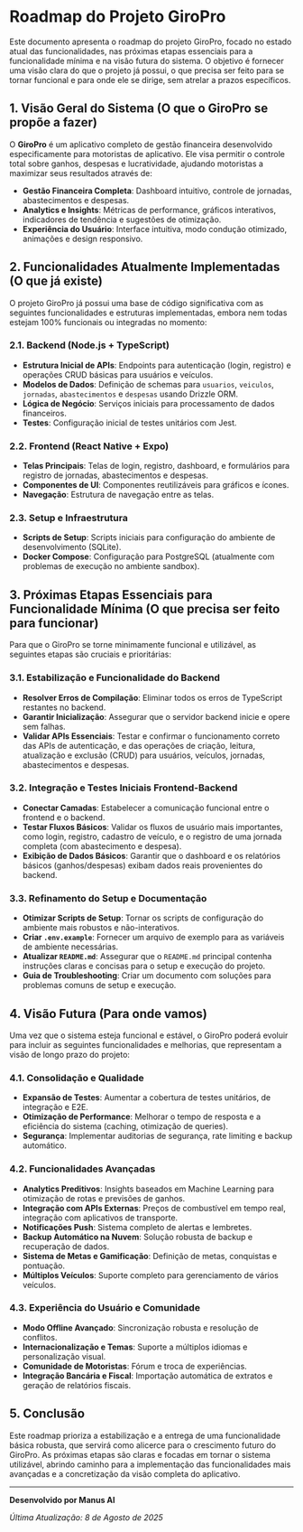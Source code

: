 # Roadmap do Projeto GiroPro

Este documento apresenta o roadmap do projeto GiroPro, focado no estado atual das funcionalidades, nas próximas etapas essenciais para a funcionalidade mínima e na visão futura do sistema. O objetivo é fornecer uma visão clara do que o projeto já possui, o que precisa ser feito para se tornar funcional e para onde ele se dirige, sem atrelar a prazos específicos.

## 1. Visão Geral do Sistema (O que o GiroPro se propõe a fazer)

O **GiroPro** é um aplicativo completo de gestão financeira desenvolvido especificamente para motoristas de aplicativo. Ele visa permitir o controle total sobre ganhos, despesas e lucratividade, ajudando motoristas a maximizar seus resultados através de:

*   **Gestão Financeira Completa**: Dashboard intuitivo, controle de jornadas, abastecimentos e despesas.
*   **Analytics e Insights**: Métricas de performance, gráficos interativos, indicadores de tendência e sugestões de otimização.
*   **Experiência do Usuário**: Interface intuitiva, modo condução otimizado, animações e design responsivo.

## 2. Funcionalidades Atualmente Implementadas (O que já existe)

O projeto GiroPro já possui uma base de código significativa com as seguintes funcionalidades e estruturas implementadas, embora nem todas estejam 100% funcionais ou integradas no momento:

### 2.1. Backend (Node.js + TypeScript)
*   **Estrutura Inicial de APIs**: Endpoints para autenticação (login, registro) e operações CRUD básicas para usuários e veículos.
*   **Modelos de Dados**: Definição de schemas para `usuarios`, `veiculos`, `jornadas`, `abastecimentos` e `despesas` usando Drizzle ORM.
*   **Lógica de Negócio**: Serviços iniciais para processamento de dados financeiros.
*   **Testes**: Configuração inicial de testes unitários com Jest.

### 2.2. Frontend (React Native + Expo)
*   **Telas Principais**: Telas de login, registro, dashboard, e formulários para registro de jornadas, abastecimentos e despesas.
*   **Componentes de UI**: Componentes reutilizáveis para gráficos e ícones.
*   **Navegação**: Estrutura de navegação entre as telas.

### 2.3. Setup e Infraestrutura
*   **Scripts de Setup**: Scripts iniciais para configuração do ambiente de desenvolvimento (SQLite).
*   **Docker Compose**: Configuração para PostgreSQL (atualmente com problemas de execução no ambiente sandbox).

## 3. Próximas Etapas Essenciais para Funcionalidade Mínima (O que precisa ser feito para funcionar)

Para que o GiroPro se torne minimamente funcional e utilizável, as seguintes etapas são cruciais e prioritárias:

### 3.1. Estabilização e Funcionalidade do Backend
*   **Resolver Erros de Compilação**: Eliminar todos os erros de TypeScript restantes no backend.
*   **Garantir Inicialização**: Assegurar que o servidor backend inicie e opere sem falhas.
*   **Validar APIs Essenciais**: Testar e confirmar o funcionamento correto das APIs de autenticação, e das operações de criação, leitura, atualização e exclusão (CRUD) para usuários, veículos, jornadas, abastecimentos e despesas.

### 3.2. Integração e Testes Iniciais Frontend-Backend
*   **Conectar Camadas**: Estabelecer a comunicação funcional entre o frontend e o backend.
*   **Testar Fluxos Básicos**: Validar os fluxos de usuário mais importantes, como login, registro, cadastro de veículo, e o registro de uma jornada completa (com abastecimento e despesa).
*   **Exibição de Dados Básicos**: Garantir que o dashboard e os relatórios básicos (ganhos/despesas) exibam dados reais provenientes do backend.

### 3.3. Refinamento do Setup e Documentação
*   **Otimizar Scripts de Setup**: Tornar os scripts de configuração do ambiente mais robustos e não-interativos.
*   **Criar `.env.example`**: Fornecer um arquivo de exemplo para as variáveis de ambiente necessárias.
*   **Atualizar `README.md`**: Assegurar que o `README.md` principal contenha instruções claras e concisas para o setup e execução do projeto.
*   **Guia de Troubleshooting**: Criar um documento com soluções para problemas comuns de setup e execução.

## 4. Visão Futura (Para onde vamos)

Uma vez que o sistema esteja funcional e estável, o GiroPro poderá evoluir para incluir as seguintes funcionalidades e melhorias, que representam a visão de longo prazo do projeto:

### 4.1. Consolidação e Qualidade
*   **Expansão de Testes**: Aumentar a cobertura de testes unitários, de integração e E2E.
*   **Otimização de Performance**: Melhorar o tempo de resposta e a eficiência do sistema (caching, otimização de queries).
*   **Segurança**: Implementar auditorias de segurança, rate limiting e backup automático.

### 4.2. Funcionalidades Avançadas
*   **Analytics Preditivos**: Insights baseados em Machine Learning para otimização de rotas e previsões de ganhos.
*   **Integração com APIs Externas**: Preços de combustível em tempo real, integração com aplicativos de transporte.
*   **Notificações Push**: Sistema completo de alertas e lembretes.
*   **Backup Automático na Nuvem**: Solução robusta de backup e recuperação de dados.
*   **Sistema de Metas e Gamificação**: Definição de metas, conquistas e pontuação.
*   **Múltiplos Veículos**: Suporte completo para gerenciamento de vários veículos.

### 4.3. Experiência do Usuário e Comunidade
*   **Modo Offline Avançado**: Sincronização robusta e resolução de conflitos.
*   **Internacionalização e Temas**: Suporte a múltiplos idiomas e personalização visual.
*   **Comunidade de Motoristas**: Fórum e troca de experiências.
*   **Integração Bancária e Fiscal**: Importação automática de extratos e geração de relatórios fiscais.

## 5. Conclusão

Este roadmap prioriza a estabilização e a entrega de uma funcionalidade básica robusta, que servirá como alicerce para o crescimento futuro do GiroPro. As próximas etapas são claras e focadas em tornar o sistema utilizável, abrindo caminho para a implementação das funcionalidades mais avançadas e a concretização da visão completa do aplicativo.

---

**Desenvolvido por Manus AI**

*Última Atualização: 8 de Agosto de 2025*

